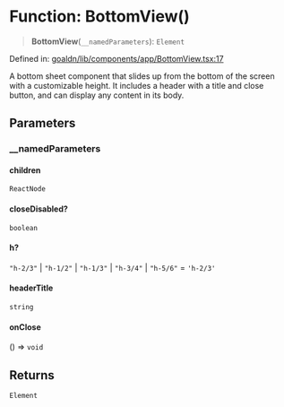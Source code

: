 # Function: BottomView()

> **BottomView**(`__namedParameters`): `Element`

Defined in: [goaldn/lib/components/app/BottomView.tsx:17](https://github.com/aldesgroup/goaldn/blob/6a7943d02984b1a6b41d76a3a483a1484b644076/lib/components/app/BottomView.tsx#L17)

A bottom sheet component that slides up from the bottom of the screen with a customizable height.
It includes a header with a title and close button, and can display any content in its body.

## Parameters

### \_\_namedParameters

#### children

`ReactNode`

#### closeDisabled?

`boolean`

#### h?

`"h-2/3"` \| `"h-1/2"` \| `"h-1/3"` \| `"h-3/4"` \| `"h-5/6"` = `'h-2/3'`

#### headerTitle

`string`

#### onClose

() => `void`

## Returns

`Element`
